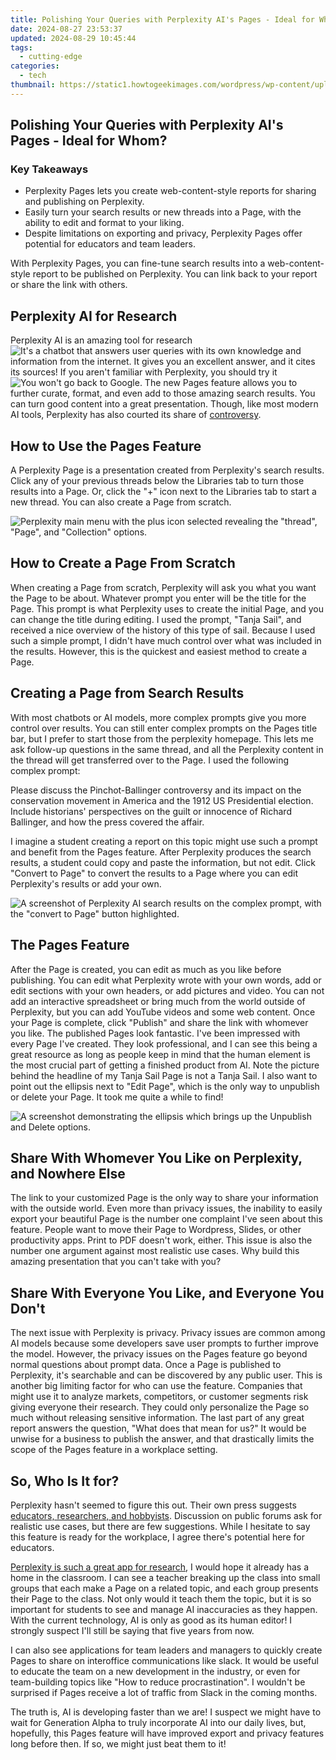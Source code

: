 ```yaml
---
title: Polishing Your Queries with Perplexity AI's Pages - Ideal for Whom?
date: 2024-08-27 23:53:37
updated: 2024-08-29 10:45:44
tags:
  - cutting-edge
categories:
  - tech
thumbnail: https://static1.howtogeekimages.com/wordpress/wp-content/uploads/2024/06/laptop-with-the-perplexity-pages-screen.jpg
---
```


## Polishing Your Queries with Perplexity AI's Pages - Ideal for Whom?

### Key Takeaways

* Perplexity Pages lets you create web-content-style reports for sharing and publishing on Perplexity.
* Easily turn your search results or new threads into a Page, with the ability to edit and format to your liking.
* Despite limitations on exporting and privacy, Perplexity Pages offer potential for educators and team leaders.

 With Perplexity Pages, you can fine-tune search results into a web-content-style report to be published on Perplexity. You can link back to your report or share the link with others.

##  Perplexity AI for Research

 Perplexity AI is an amazing tool for research![It's a chatbot that answers user queries](https://screen-sharing-recording.techidaily.com/new-step-by-step-guide-to-recording-on-your-macbook/) with its own knowledge and information from the internet. It gives you an excellent answer, and it cites its sources! If you aren't familiar with Perplexity, you should try it![You won't go back to Google.](https://twitter-videos.techidaily.com/new-2024-approved-step-by-step-live-tweeting-tactics/) The new Pages feature allows you to further curate, format, and even add to those amazing search results. You can turn good content into a great presentation. Though, like most modern AI tools, Perplexity has also courted its share of [controversy](https://www.wired.com/story/perplexity-is-a-bullshit-machine/). 

##  How to Use the Pages Feature

 A Perplexity Page is a presentation created from Perplexity's search results. Click any of your previous threads below the Libraries tab to turn those results into a Page. Or, click the "+" icon next to the Libraries tab to start a new thread. You can also create a Page from scratch.

![Perplexity main menu with the plus icon selected revealing the "thread", "Page", and "Collection" options.](https://static1.howtogeekimages.com/wordpress/wp-content/uploads/2024/06/perplexitylibrary.png) 

##  How to Create a Page From Scratch

 When creating a Page from scratch, Perplexity will ask you what you want the Page to be about. Whatever prompt you enter will be the title for the Page. This prompt is what Perplexity uses to create the initial Page, and you can change the title during editing. I used the prompt, "Tanja Sail", and received a nice overview of the history of this type of sail. Because I used such a simple prompt, I didn't have much control over what was included in the results. However, this is the quickest and easiest method to create a Page.

##  Creating a Page from Search Results

 With most chatbots or AI models, more complex prompts give you more control over results. You can still enter complex prompts on the Pages title bar, but I prefer to start those from the perplexity homepage. This lets me ask follow-up questions in the same thread, and all the Perplexity content in the thread will get transferred over to the Page. I used the following complex prompt:

Please discuss the Pinchot-Ballinger controversy and its impact on the conservation movement in America and the 1912 US Presidential election. Include historians' perspectives on the guilt or innocence of Richard Ballinger, and how the press covered the affair. 

 I imagine a student creating a report on this topic might use such a prompt and benefit from the Pages feature. After Perplexity produces the search results, a student could copy and paste the information, but not edit. Click "Convert to Page" to convert the results to a Page where you can edit Perplexity's results or add your own.

![A screenshot of Perplexity AI search results on the complex prompt, with the "convert to Page" button highlighted.](https://static1.howtogeekimages.com/wordpress/wp-content/uploads/2024/06/perplexityballinger.png) 

##  The Pages Feature

 After the Page is created, you can edit as much as you like before publishing. You can edit what Perplexity wrote with your own words, add or edit sections with your own headers, or add pictures and video. You can not add an interactive spreadsheet or bring much from the world outside of Perplexity, but you can add YouTube videos and some web content. Once your Page is complete, click "Publish" and share the link with whomever you like. The published Pages look fantastic. I've been impressed with every Page I've created. They look professional, and I can see this being a great resource as long as people keep in mind that the human element is the most crucial part of getting a finished product from AI. Note the picture behind the headline of my Tanja Sail Page is not a Tanja Sail. I also want to point out the ellipsis next to "Edit Page", which is the only way to unpublish or delete your Page. It took me quite a while to find!

![A screenshot demonstrating the ellipsis which brings up the Unpublish and Delete options.](https://static1.howtogeekimages.com/wordpress/wp-content/uploads/2024/06/perplexitydelete.png) 

##  Share With Whomever You Like on Perplexity, and Nowhere Else

 The link to your customized Page is the only way to share your information with the outside world. Even more than privacy issues, the inability to easily export your beautiful Page is the number one complaint I've seen about this feature. People want to move their Page to Wordpress, Slides, or other productivity apps. Print to PDF doesn't work, either. This issue is also the number one argument against most realistic use cases. Why build this amazing presentation that you can't take with you?

##  Share With Everyone You Like, and Everyone You Don't

 The next issue with Perplexity is privacy. Privacy issues are common among AI models because some developers save user prompts to further improve the model. However, the privacy issues on the Pages feature go beyond normal questions about prompt data. Once a Page is published to Perplexity, it's searchable and can be discovered by any public user. This is another big limiting factor for who can use the feature. Companies that might use it to analyze markets, competitors, or customer segments risk giving everyone their research. They could only personalize the Page so much without releasing sensitive information. The last part of any great report answers the question, "What does that mean for us?" It would be unwise for a business to publish the answer, and that drastically limits the scope of the Pages feature in a workplace setting.

##  So, Who Is It for?

 Perplexity hasn't seemed to figure this out. Their own press suggests [educators, researchers, and hobbyists](https://www.perplexity.ai/hub/blog/perplexity-pages?utm%5Fmedium=social&utm%5Fcampaign=pages-launch). Discussion on public forums ask for realistic use cases, but there are few suggestions. While I hesitate to say this feature is ready for the workplace, I agree there's potential here for educators.

[Perplexity is such a great app for research](https://graphic-issues.techidaily.com/turnrightview-on-computer/), I would hope it already has a home in the classroom. I can see a teacher breaking up the class into small groups that each make a Page on a related topic, and each group presents their Page to the class. Not only would it teach them the topic, but it is so important for students to see and manage AI inaccuracies as they happen. With the current technology, AI is only as good as its human editor! I strongly suspect I'll still be saying that five years from now.

 I can also see applications for team leaders and managers to quickly create Pages to share on interoffice communications like slack. It would be useful to educate the team on a new development in the industry, or even for team-building topics like "How to reduce procrastination". I wouldn't be surprised if Pages receive a lot of traffic from Slack in the coming months.

 The truth is, AI is developing faster than we are! I suspect we might have to wait for Generation Alpha to truly incorporate AI into our daily lives, but, hopefully, this Pages feature will have improved export and privacy features long before then. If so, we might just beat them to it!

<ins class="adsbygoogle"
     style="display:block"
     data-ad-format="autorelaxed"
     data-ad-client="ca-pub-7571918770474297"
     data-ad-slot="1223367746"></ins>



<ins class="adsbygoogle"
     style="display:block"
     data-ad-client="ca-pub-7571918770474297"
     data-ad-slot="8358498916"
     data-ad-format="auto"
     data-full-width-responsive="true"></ins>
